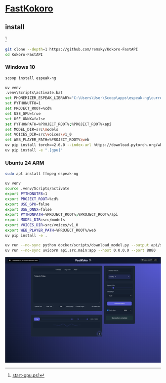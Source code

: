 # [FastKokoro](https://github.com/remsky/Kokoro-FastAPI)

## install

[^1]

```sh
git clone --depth=1 https://github.com/remsky/Kokoro-FastAPI
cd Kokoro-FastAPI
```

### Windows 10

```sh
scoop install espeak-ng
```

```sh
uv venv
.venv\Scripts\activate.bat
set PHONEMIZER_ESPEAK_LIBRARY="C:\Users\User\Scoop\apps\espeak-ng\current\eSpeak NG\libespeak-ng.dll"
set PYTHONUTF8=1
set PROJECT_ROOT=%cd%
set USE_GPU=true
set USE_ONNX=false
set PYTHONPATH=%PROJECT_ROOT%;%PROJECT_ROOT%\api
set MODEL_DIR=src\models
set VOICES_DIR=src\voices\v1_0
set WEB_PLAYER_PATH=%PROJECT_ROOT%\web
uv pip install torch==2.6.0 --index-url https://download.pytorch.org/whl/cu124
uv pip install -e ".[gpu]"
```

### Ubuntu 24 ARM

```sh
sudo apt install ffmpeg espeak-ng
```

```sh
uv venv
source .venv/Scripts/activate
export PYTHONUTF8=1
export PROJECT_ROOT=%cd%
export USE_GPU=false
export USE_ONNX=false
export PYTHONPATH=%PROJECT_ROOT%;%PROJECT_ROOT%/api
export MODEL_DIR=src/models
export VOICES_DIR=src/voices/v1_0
export WEB_PLAYER_PATH=%PROJECT_ROOT%/web
uv pip install -e .
```

```sh
uv run --no-sync python docker/scripts/download_model.py --output api/src/models/v1_0
uv run --no-sync uvicorn api.src.main:app --host 0.0.0.0 --port 8880
```

[^1]: [start-gpu.ps1](https://github.com/remsky/Kokoro-FastAPI/blob/master/start-gpu.ps1)

![kokoro-fastapi](/_image/optWeb/kokoro-fastapi.png)
